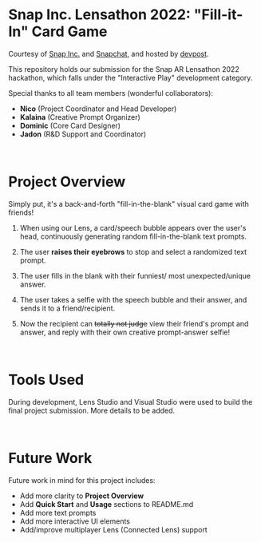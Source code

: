 <!--

Team Members:
  Nicholas Yamashita, Kalaina Anderes, Dominic Duong, Jadon Combs
Initial Date: 13 July 2022

-->

# Snap Inc. Lensathon 2022: "Fill-it-In" Card Game
Courtesy of [Snap Inc.](https://www.snap.com/en-US) and [Snapchat](https://www.snapchat.com/), and hosted by [devpost](https://snaplensathon.devpost.com/).

This repository holds our submission for the Snap AR Lensathon 2022 hackathon, which falls under the "Interactive Play" development category.

Special thanks to all team members (wonderful collaborators):

- **Nico** (Project Coordinator and Head Developer)
- **Kalaina** (Creative Prompt Organizer)
- **Dominic** (Core Card Designer)
- **Jadon** (R&D Support and Coordinator)


&nbsp;
# Project Overview
Simply put, it's a back-and-forth "fill-in-the-blank" visual card game with friends!

1. When using our Lens, a card/speech bubble appears over the user's head, continuously generating random fill-in-the-blank text prompts.

2. The user **raises their eyebrows** to stop and select a randomized text prompt.

3. The user fills in the blank with their funniest/ most unexpected/unique answer.

4. The user takes a selfie with the speech bubble and their answer, and sends it to a friend/recipient.

5. Now the recipient can ~~totally not judge~~ view their friend's prompt and answer, and reply with their own creative prompt-answer selfie!


&nbsp;
# Tools Used
During development, Lens Studio and Visual Studio were used to build the final project submission. More details to be added.

&nbsp;
# Future Work
Future work in mind for this project includes:

- Add more clarity to **Project Overview**
- Add **Quick Start** and **Usage** sections to README.md
- Add more text prompts
- Add more interactive UI elements
- Add/improve multiplayer Lens (Connected Lens) support
